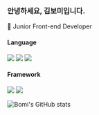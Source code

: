 ### 안녕하세요, 김보미입니다.

🌱 Junior Front-end Developer

#### Language

<img src="https://img.shields.io/badge/HTML-E34F26?style=flat&logo=HTML5&logoColor=white"/> <img src="https://img.shields.io/badge/CSS-1F8ACB?style=flat&logo=CSS3&logoColor={로고 색깔}"/> <img src="https://img.shields.io/badge/Javascript-888888?style=flat&logo=JavaScript&logoColor=F7DF1E"/>

#### Framework

<img src="https://img.shields.io/badge/React-61DAFB?style=flat&logo=React&logoColor=white"/> <img src="https://img.shields.io/badge/Vue-4FC08D?style=flat&logo=Vue.js&logoColor=white"/>

<!--
**bxxmi/bxxmi** is a ✨ _special_ ✨ repository because its `README.md` (this file) appears on your GitHub profile.

Here are some ideas to get you started:

- 🔭 I’m currently working on ...
- 🌱 I’m currently learning ...
- 👯 I’m looking to collaborate on ...
- 🤔 I’m looking for help with ...
- 💬 Ask me about ...
- 📫 How to reach me: ...
- 😄 Pronouns: ...
- ⚡ Fun fact: ...
-->

![Bomi's GitHub stats](https://github-readme-stats.vercel.app/api?username=bxxmi&show_icons=true&theme=default)
